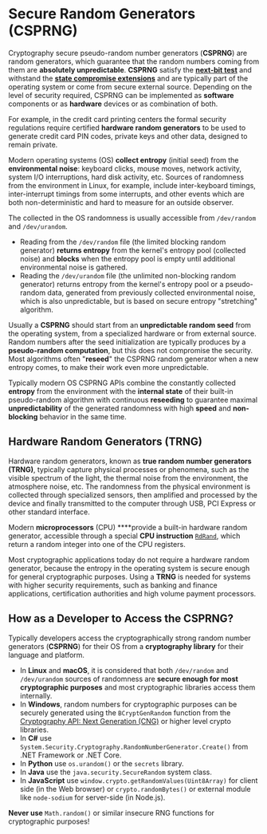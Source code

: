 # Secure Random Generators (CSPRNG)

Cryptography secure pseudo-random number generators (**CSPRNG**) are random generators, which guarantee that the random numbers coming from them are **absolutely unpredictable**. **CSPRNG** satisfy the [**next-bit test**](https://en.wikipedia.org/wiki/Next-bit\_test) and withstand the [**state compromise extensions**](https://www.owasp.org/index.php/PRNG\_state\_compromise\_extension\_attack) and are typically part of the operating system or come from secure external source. Depending on the level of security required, CSPRNG can be implemented as **software** components or as **hardware** devices or as combination of both.

For example, in the credit card printing centers the formal security regulations require certified **hardware random generators** to be used to generate credit card PIN codes, private keys and other data, designed to remain private.

Modern operating systems (OS) **collect entropy** (initial seed) from the **environmental noise**: keyboard clicks, mouse moves, network activity, system I/O interruptions, hard disk activity, etc. Sources of randomness from the environment in Linux, for example, include inter-keyboard timings, inter-interrupt timings from some interrupts, and other events which are both non-deterministic and hard to measure for an outside observer.

The collected in the OS randomness is usually accessible from `/dev/random` and `/dev/urandom`.

* Reading from the `/dev/random` file (the limited blocking random generator) **returns entropy** from the kernel's entropy pool (collected noise) and **blocks** when the entropy pool is empty until additional environmental noise is gathered.
* Reading the `/dev/urandom` file (the unlimited non-blocking random generator) returns entropy from the kernel's entropy pool or a pseudo-random data, generated from previously collected environmental noise, which is also unpredictable, but is based on secure entropy "stretching" algorithm.

Usually a **CSPRNG** should start from an **unpredictable random seed** from the operating system, from a specialized hardware or from external source. Random numbers after the seed initialization are typically produces by a **pseudo-random computation**, but this does not compromise the security. Most algorithms often "**reseed**" the CSPRNG random generator when a new entropy comes, to make their work even more unpredictable.

Typically modern OS CSPRNG APIs combine the constantly collected **entropy** from the environment with the **internal state** of their built-in pseudo-random algorithm with continuous **reseeding** to guarantee maximal **unpredictability** of the generated randomness with high **speed** and **non-blocking** behavior in the same time.

## Hardware Random Generators (TRNG)

Hardware random generators, known as **true random number generators (TRNG)**, typically capture physical processes or phenomenа, such as the visible spectrum of the light, the thermal noise from the environment, the atmosphere noise, etc. The randomness from the physical environment is collected through specialized sensors, then amplified and processed by the device and finally transmitted to the computer through USB, PCI Express or other standard interface.

Modern **microprocessors** (CPU) \*\*\*\*provide a built-in hardware random generator, accessible through a special **CPU instruction** [`RdRand`](https://en.wikipedia.org/wiki/RdRand), which return a random integer into one of the CPU registers.

Most cryptographic applications today do not require a hardware random generator, because the entropy in the operating system is secure enough for general cryptographic purposes. Using a **TRNG** is needed for systems with higher security requirements, such as banking and finance applications, certification authorities and high volume payment processors.

## How as a Developer to Access the CSPRNG?

Typically developers access the cryptographically strong random number generators (**CSPRNG**) for their OS from a **cryptography library** for their language and platform.

* In **Linux** and **macOS**, it is considered that both `/dev/random` and `/dev/urandom` sources of randomness are **secure enough for most cryptographic purposes** and most cryptographic libraries access them internally.
* In **Windows**, random numbers for cryptographic purposes can be securely generated using the `BCryptGenRandom` function from the [Cryptography API: Next Generation (CNG)](https://docs.microsoft.com/windows/desktop/SecCNG/cng-portal) or higher level crypto libraries.
* In **C#** use `System.Security.Cryptography.RandomNumberGenerator.Create()` from .NET Framework or .NET Core.
* In **Python** use `os.urandom()` or the `secrets` library.
* In **Java** use the `java.security.SecureRandom` system class.
* In **JavaScript** use `window.crypto.getRandomValues(Uint8Array)` for client side (in the Web browser) or `crypto.randomBytes()` or external module like `node-sodium` for server-side (in Node.js).

**Never use** `Math.random()` or similar insecure RNG functions for cryptographic purposes!
